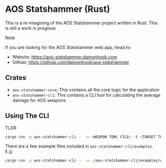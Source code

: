 # AOS Statshammer (Rust)

This is a re-imagining of the AOS Statshammer project written in Rust. This is still a work in progress

> [!NOTE]
> If you are looking for the AOS Statshammer web app, head to:
> - Website: https://aos-statshammer.damonhook.com
> - Github: https://github.com/damonhook/aos-statshammer

## Crates

- `aos-statshammer-core`: This contains all the core logic for the application
- `aos-statshammer-cli`: This contains a CLI tool for calculating the average damage for AOS weapons

## Using The CLI

TLDR

```bash
cargo run -p aos-statshammer-cli -- -w <WEAPON TOML FILE> -t <TARGET TOML FILE>
```

There are a few example files included in `aos-statshammer-cli/examples`. E.g:

```bash
cargo run -p aos-statshammer-cli -- -w ./aos-statshammer-cli/examples/weapons/simple.toml -t ./aos-statshammer-cli/examples/targets/simple.toml
```